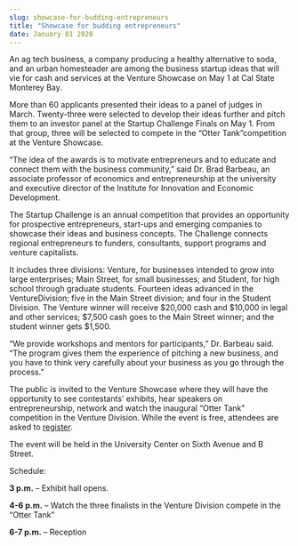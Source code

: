 ```yaml
---
slug: showcase-for-budding-entrepreneurs
title: "Showcase for budding entrepreneurs"
date: January 01 2020
---
```


<p>An ag tech business, a company producing a healthy alternative to soda, and an urban homesteader are among the business startup ideas that will vie for cash and services at the Venture Showcase on May 1 at Cal State Monterey Bay.</p><p>More than 60 applicants presented their ideas to a panel of judges in March. Twenty&#45;three were selected to develop their ideas further and pitch them to an investor panel at the Startup Challenge Finals on May 1.  From that group, three will be selected to compete in the “Otter Tank”competition at the Venture Showcase.
</p><p>“The idea of the awards is to motivate entrepreneurs and to educate and connect them with the business community,” said Dr. Brad Barbeau, an associate professor of economics and entrepreneurship at the university and executive director of the Institute for Innovation and Economic Development.
</p><p>The Startup Challenge is an annual competition that provides an opportunity for prospective entrepreneurs, start&#45;ups and emerging companies to showcase their ideas and business concepts. The Challenge connects regional entrepreneurs to funders, consultants, support programs and venture capitalists.
</p><p>It includes three divisions: Venture, for businesses intended to grow into large enterprises; Main Street, for small businesses; and Student, for high school through graduate students. Fourteen ideas advanced in the VentureDivision; five in the Main Street division; and four in the Student Division. The Venture winner will receive $20,000 cash and $10,000 in legal and other services; $7,500 cash goes to the Main Street winner; and the student winner gets $1,500.
</p><p>“We provide workshops and mentors for participants,” Dr. Barbeau said. “The program gives them the experience of pitching a new business, and you have to think very carefully about your business as you go through the process.”
</p><p>The public is invited to the Venture Showcase where they will have the opportunity to see contestants’ exhibits, hear speakers on entrepreneurship, network and watch the inaugural “Otter Tank” competition in the Venture Division. While the event is free, attendees are asked to <a href="http://startupchallenge2015.eventbrite.com">register</a>.
</p><p>The event will be held in the University Center on Sixth Avenue and B Street.
</p><p>Schedule:
</p><p><strong>3 p.m.</strong> – Exhibit hall opens.
</p><p><strong>4&#45;6 p.m.</strong> – Watch the three finalists in the Venture Division compete in the “Otter Tank”
</p><p><strong>6&#45;7 p.m.</strong> – Reception
</p>
